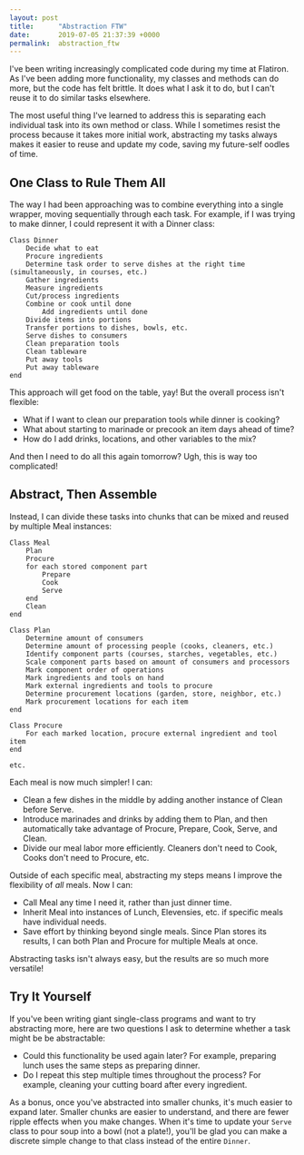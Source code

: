 ```yaml
---
layout: post
title:      "Abstraction FTW"
date:       2019-07-05 21:37:39 +0000
permalink:  abstraction_ftw
---
```



I've been writing increasingly complicated code during my time at Flatiron. As I've been adding more functionality, my classes and methods can do more, but the code has felt brittle. It does what I ask it to do, but I can't reuse it to do similar tasks elsewhere. 

The most useful thing I've learned to address this is separating each individual task into its own method or class. While I sometimes resist the process because it takes more initial work, abstracting my tasks always makes it easier to reuse and update my code, saving my future-self oodles of time.

## One Class to Rule Them All
The way I had been approaching was to combine everything into a single wrapper, moving sequentially through each task. For example, if I was trying to make dinner, I could represent it with a Dinner class:

```
Class Dinner
	Decide what to eat
	Procure ingredients
	Determine task order to serve dishes at the right time (simultaneously, in courses, etc.)
	Gather ingredients
	Measure ingredients
	Cut/process ingredients
	Combine or cook until done
		Add ingredients until done
	Divide items into portions
	Transfer portions to dishes, bowls, etc.
	Serve dishes to consumers
	Clean preparation tools
	Clean tableware
	Put away tools
	Put away tableware
end
```

This approach will get food on the table, yay! But the overall process isn't flexible:
* What if I want to clean our preparation tools while dinner is cooking?
* What about starting to marinade or precook an item days ahead of time?
* How do I add drinks, locations, and other variables to the mix? 

And then I need to do all this again tomorrow? Ugh, this is way too complicated!

## Abstract, Then Assemble
Instead, I can divide these tasks into chunks that can be mixed and reused by multiple Meal instances:

```
Class Meal 
	Plan
	Procure
	for each stored component part
		Prepare
		Cook
		Serve
	end
	Clean
end

Class Plan
	Determine amount of consumers
	Determine amount of processing people (cooks, cleaners, etc.)
	Identify component parts (courses, starches, vegetables, etc.)
	Scale component parts based on amount of consumers and processors
	Mark component order of operations
	Mark ingredients and tools on hand
	Mark external ingredients and tools to procure
	Determine procurement locations (garden, store, neighbor, etc.)
	Mark procurement locations for each item
end

Class Procure
	For each marked location, procure external ingredient and tool item
end

etc.

```

Each meal is now much simpler! I can:
* Clean a few dishes in the middle by adding another instance of Clean before Serve. 
* Introduce marinades and drinks by adding them to Plan, and then automatically take advantage of Procure, Prepare, Cook, Serve, and Clean.
* Divide our meal labor more efficiently. Cleaners don't need to Cook, Cooks don't need to Procure, etc.

Outside of each specific meal, abstracting my steps means I improve the flexibility of _all_ meals. Now I can:
* Call Meal any time I need it, rather than just dinner time.
* Inherit Meal into instances of Lunch, Elevensies, etc. if specific meals have individual needs.
* Save effort by thinking beyond single meals. Since Plan stores its results, I can both Plan and Procure for multiple Meals at once. 

Abstracting tasks isn't always easy, but the results are so much more versatile!

## Try It Yourself
If you've been writing giant single-class programs and want to try abstracting more, here are two questions I ask to determine whether a task might be be abstractable:

* Could this functionality be used again later? For example, preparing lunch uses the same steps as preparing dinner. 
* Do I repeat this step multiple times throughout the process? For example, cleaning your cutting board after every ingredient.

As a bonus, once you've abstracted into smaller chunks, it's much easier to expand later. Smaller chunks are easier to understand, and there are fewer ripple effects when you make changes. When it's time to update your `Serve` class to pour soup into a bowl (not a plate!), you'll be glad you can make a discrete simple change to that class instead of the entire `Dinner`.
